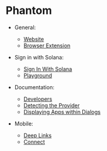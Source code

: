 
# Phantom

- General:
  - [Website](https://phantom.app/)
  - [Browser Extension](https://chromewebstore.google.com/detail/phantom/bfnaelmomeimhlpmgjnjophhpkkoljpa)
  
- Sign in with Solana:
  - [Sign In With Solana](https://github.com/phantom/sign-in-with-solana)
  - [Playground](https://siws.vercel.app/)
  
- Documentation:
  - [Developers](https://phantom.app/learn/developers)
  - [Detecting the Provider](https://docs.phantom.app/solana/detecting-the-provider)
  - [Displaying Apps within Dialogs](https://docs.phantom.app/best-practices/displaying-your-app)

- Mobile:
  - [Deep Links](https://phantom.app/learn/blog/the-complete-guide-to-phantom-deeplinks)
  - [Connect](https://docs.phantom.app/phantom-deeplinks/provider-methods/connect)

